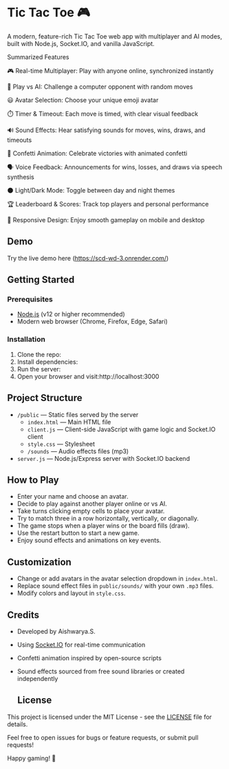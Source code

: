 # Tic Tac Toe 🎮

A modern, feature-rich Tic Tac Toe web app with multiplayer and AI modes, built with Node.js, Socket.IO, and vanilla JavaScript.

Summarized Features

🎮 Real-time Multiplayer: Play with anyone online, synchronized instantly

🤖 Play vs AI: Challenge a computer opponent with random moves

😃 Avatar Selection: Choose your unique emoji avatar

⏱️ Timer & Timeout: Each move is timed, with clear visual feedback

🔊 Sound Effects: Hear satisfying sounds for moves, wins, draws, and timeouts

🎉 Confetti Animation: Celebrate victories with animated confetti

🗣️ Voice Feedback: Announcements for wins, losses, and draws via speech synthesis

🌑 Light/Dark Mode: Toggle between day and night themes

🏆 Leaderboard & Scores: Track top players and personal performance

📱 Responsive Design: Enjoy smooth gameplay on mobile and desktop


## Demo

Try the live demo here 
(https://scd-wd-3.onrender.com/)

## Getting Started

### Prerequisites

- [Node.js](https://nodejs.org/) (v12 or higher recommended)
- Modern web browser (Chrome, Firefox, Edge, Safari)

### Installation

1. Clone the repo:
2. Install dependencies:
3. Run the server:
4. Open your browser and visit:http://localhost:3000
## Project Structure

- `/public` — Static files served by the server  
  - `index.html` — Main HTML file  
  - `client.js` — Client-side JavaScript with game logic and Socket.IO client  
  - `style.css` — Stylesheet  
  - `/sounds` — Audio effects files (mp3)  
- `server.js` — Node.js/Express server with Socket.IO backend

## How to Play

- Enter your name and choose an avatar.  
- Decide to play against another player online or vs AI.  
- Take turns clicking empty cells to place your avatar.  
- Try to match three in a row horizontally, vertically, or diagonally.  
- The game stops when a player wins or the board fills (draw).  
- Use the restart button to start a new game.  
- Enjoy sound effects and animations on key events.

## Customization

- Change or add avatars in the avatar selection dropdown in `index.html`.  
- Replace sound effect files in `public/sounds/` with your own `.mp3` files.  
- Modify colors and layout in `style.css`.

## Credits

- Developed by Aishwarya.S.  
- Using [Socket.IO](https://socket.io/) for real-time communication  
- Confetti animation inspired by open-source scripts  
- Sound effects sourced from free sound libraries or created independently

  ## License

This project is licensed under the MIT License - see the [LICENSE](LICENSE) file for details.



Feel free to open issues for bugs or feature requests, or submit pull requests!

Happy gaming! 🎉
